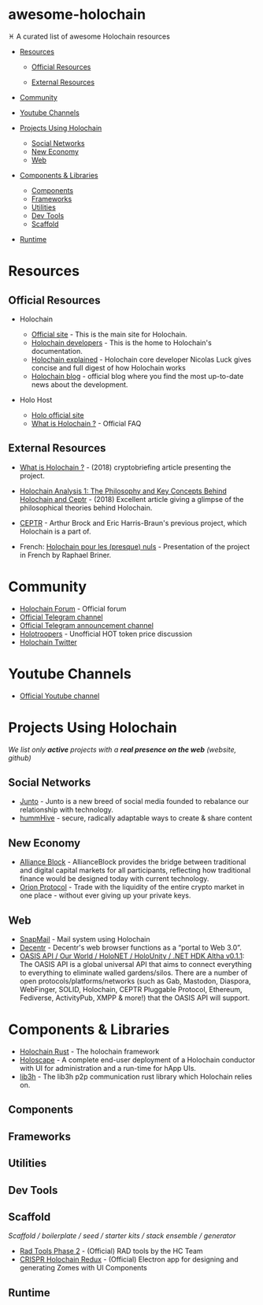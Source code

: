 # awesome-holochain

♓️ ‏A curated list of awesome Holochain resources

- [Resources](#resources)

  - [Official Resources](#official-resources)

  - [External Resources](#external-resources)

- [Community](#community)

- [Youtube Channels](#youtube-channels)

- [Projects Using Holochain](#projects-using-holochain)

  - [Social Networks](#social-networks)
  - [New Economy](#new-economy)
  - [Web](#web)

* [Components & Libraries](#components--libraries)

  - [Components](#components)
  - [Frameworks](#frameworks)
  - [Utilities](#utilities)
  - [Dev Tools](#dev-tools)
  - [Scaffold](#scaffold)

* [Runtime](#runtime)

# Resources

## Official Resources

- Holochain

  - [Official site](https://holochain.org/) - This is the main site for Holochain.
  - [Holochain developers](https://developer.holochain.org/) - This is the home to Holochain's documentation.
  - [Holochain explained](https://www.youtube.com/watch?v=hyCtYrHJebs) - Holochain core developer Nicolas Luck gives concise and full digest of how Holochain works
  - [Holochain blog](https://medium.com/holochain) - official blog where you find the most up-to-date news about the development.

- Holo Host
  - [Holo official site](https://holo.host/)
  - [What is Holochain ?](https://holo.host/faq/what-is-holochain/) - Official FAQ

## External Resources

- [What is Holochain ?](https://cryptobriefing.com/what-is-holochain-introduction-to-hot-holo/) - (2018) cryptobriefing article presenting the project.
- [Holochain Analysis 1: The Philosophy and Key Concepts Behind Holochain and Ceptr](https://www.bitrates.com/news/p/holochain-analysis-1-the-philosophy-and-key-concepts-behind-holochain-and-ceptr) - (2018) Excellent article giving a glimpse of the philosophical theories behind Holochain.
- [CEPTR](http://ceptr.org/) - Arthur Brock and Eric Harris-Braun's previous project, which Holochain is a part of.

- French:
  [Holochain pour les (presque) nuls](https://medium.com/@raphaelbriner/holochain-pour-les-presque-nuls-4d109709c1f1) - Presentation of the project in French by Raphael Briner.

# Community

- [Holochain Forum](http://forum.holochain.org/) - Official forum
- [Official Telegram channel](https://t.me/channelHolo)
- [Official Telegram announcement channel](https://t.me/holochain)
- [Holotroopers](https://t.me/holotroopers) - Unofficial HOT token price discussion
- [Holochain Twitter](https://twitter.com/holochain)

# Youtube Channels

- [Official Youtube channel](https://www.youtube.com/channel/UC9fNJMIQ9mQ4u9oyoVIqtDQ)

# Projects Using Holochain

_We list only **active** projects with a **real presence on the web** (website, github)_

## Social Networks

- [Junto](http://junto.foundation/) - Junto is a new breed of social media founded to rebalance our relationship with technology.
- [hummHive](https://humm.earth/) - secure, radically adaptable ways to create & share content

## New Economy

- [Alliance Block](https://allianceblock.io/) - AllianceBlock provides the bridge between traditional and digital capital markets for all participants, reflecting how traditional finance would be designed today with current technology.
- [Orion Protocol](https://www.orionprotocol.io/) - Trade with the liquidity of the entire crypto market in one place - without ever giving up your private keys.

## Web

- [SnapMail](https://github.com/glassbeadsoftware/snapmail-release) - Mail system using Holochain
- [Decentr](https://decentr.net/) - Decentr's web browser functions as a “portal to Web 3.0”.
- [OASIS API / Our World / HoloNET / HoloUnity / .NET HDK Altha v0.1.1](https://github.com/NextGenSoftwareUK/Our-World-OASIS-API-HoloNET-HoloUnity-And-.NET-HDK): The OASIS API is a global universal API that aims to connect everything to everything to eliminate walled gardens/silos. There are a number of open protocols/platforms/networks (such as Gab, Mastodon, Diaspora, WebFinger, SOLID, Holochain, CEPTR Pluggable Protocol, Ethereum, Fediverse, ActivityPub, XMPP & more!) that the OASIS API will support.

# Components & Libraries

- [Holochain Rust](https://github.com/holochain/holochain-rust) - The holochain framework
- [Holoscape](https://github.com/holochain/holoscape) - A complete end-user deployment of a Holochain conductor with UI for administration and a run-time for hApp UIs.
- [lib3h](https://github.com/holochain/lib3h) - The lib3h p2p communication rust library which Holochain relies on.

## Components

## Frameworks

## Utilities

## Dev Tools

## Scaffold

_Scaffold / boilerplate / seed / starter kits / stack ensemble / generator_

- [Rad Tools Phase 2](https://github.com/holochain/RAD-Tools-Phase-2) - (Official) RAD tools by the HC Team
- [CRISPR Holochain Redux](https://github.com/holochain/CRISPR-Holochain-redux) - (Official) Electron app for designing and generating Zomes with UI Components

## Runtime
